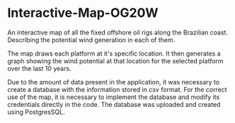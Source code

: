 # Interactive-Map-OG20W
An interactive map of all the fixed offshore oil rigs along the Brazilian coast. Describing the potential wind generation in each of them.

The map draws each platform at it's specific location. It then generates a graph showing the wind potential at that location for the selected platform over the last 10 years. 

Due to the amount of data present in the application, it was necessary to create a database with the information stored in csv format. For the correct use of the map, it is necessary to implement the database and modify its credentials directly in the code. The database was uploaded and created using PostgresSQL.
